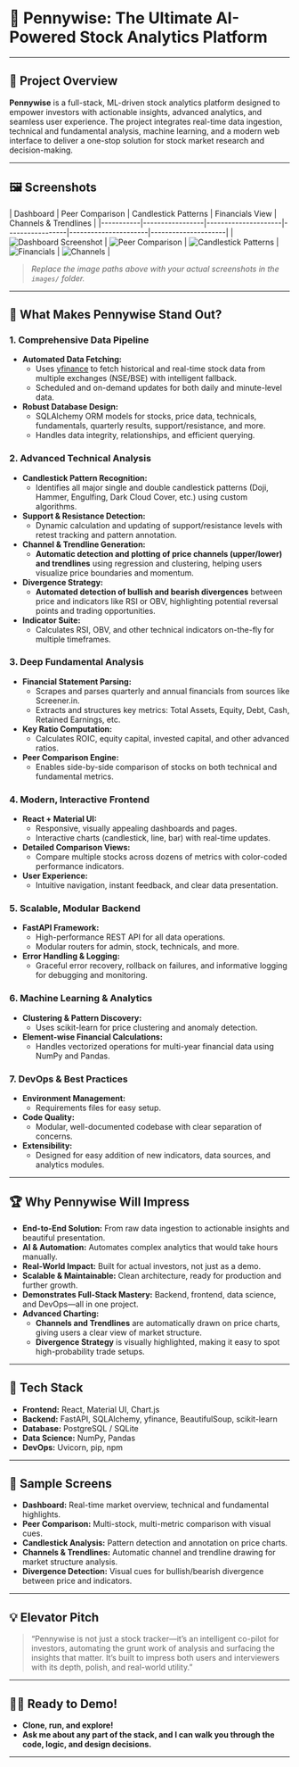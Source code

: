 # 💸 Pennywise: The Ultimate AI-Powered Stock Analytics Platform

---

## 🌟 Project Overview

**Pennywise** is a full-stack, ML-driven stock analytics platform designed to empower investors with actionable insights, advanced analytics, and seamless user experience. The project integrates real-time data ingestion, technical and fundamental analysis, machine learning, and a modern web interface to deliver a one-stop solution for stock market research and decision-making.

---

## 🖼️ Screenshots

| Dashboard | Peer Comparison | Candlestick Patterns | Financials View | Channels & Trendlines | 
|-----------|-----------------|---------------------|-----------------|----------------------|---------------------|
| ![Dashboard Screenshot](images/dashboard.png) | ![Peer Comparison](images/peer_comparison.png) | ![Candlestick Patterns](images/candlestick.png) | ![Financials](images/financials.png) | ![Channels](images/channels.png) |

> _Replace the image paths above with your actual screenshots in the `images/` folder._

---

## 🧠 What Makes Pennywise Stand Out?

### 1. **Comprehensive Data Pipeline**
- **Automated Data Fetching:**  
  - Uses [yfinance](https://github.com/ranaroussi/yfinance) to fetch historical and real-time stock data from multiple exchanges (NSE/BSE) with intelligent fallback.
  - Scheduled and on-demand updates for both daily and minute-level data.
- **Robust Database Design:**  
  - SQLAlchemy ORM models for stocks, price data, technicals, fundamentals, quarterly results, support/resistance, and more.
  - Handles data integrity, relationships, and efficient querying.

### 2. **Advanced Technical Analysis**
- **Candlestick Pattern Recognition:**  
  - Identifies all major single and double candlestick patterns (Doji, Hammer, Engulfing, Dark Cloud Cover, etc.) using custom algorithms.
- **Support & Resistance Detection:**  
  - Dynamic calculation and updating of support/resistance levels with retest tracking and pattern annotation.
- **Channel & Trendline Generation:**  
  - **Automatic detection and plotting of price channels (upper/lower) and trendlines** using regression and clustering, helping users visualize price boundaries and momentum.
- **Divergence Strategy:**  
  - **Automated detection of bullish and bearish divergences** between price and indicators like RSI or OBV, highlighting potential reversal points and trading opportunities.
- **Indicator Suite:**  
  - Calculates RSI, OBV, and other technical indicators on-the-fly for multiple timeframes.

### 3. **Deep Fundamental Analysis**
- **Financial Statement Parsing:**  
  - Scrapes and parses quarterly and annual financials from sources like Screener.in.
  - Extracts and structures key metrics: Total Assets, Equity, Debt, Cash, Retained Earnings, etc.
- **Key Ratio Computation:**  
  - Calculates ROIC, equity capital, invested capital, and other advanced ratios.
- **Peer Comparison Engine:**  
  - Enables side-by-side comparison of stocks on both technical and fundamental metrics.

### 4. **Modern, Interactive Frontend**
- **React + Material UI:**  
  - Responsive, visually appealing dashboards and pages.
  - Interactive charts (candlestick, line, bar) with real-time updates.
- **Detailed Comparison Views:**  
  - Compare multiple stocks across dozens of metrics with color-coded performance indicators.
- **User Experience:**  
  - Intuitive navigation, instant feedback, and clear data presentation.

### 5. **Scalable, Modular Backend**
- **FastAPI Framework:**  
  - High-performance REST API for all data operations.
  - Modular routers for admin, stock, technicals, and more.
- **Error Handling & Logging:**  
  - Graceful error recovery, rollback on failures, and informative logging for debugging and monitoring.

### 6. **Machine Learning & Analytics**
- **Clustering & Pattern Discovery:**  
  - Uses scikit-learn for price clustering and anomaly detection.
- **Element-wise Financial Calculations:**  
  - Handles vectorized operations for multi-year financial data using NumPy and Pandas.

### 7. **DevOps & Best Practices**
- **Environment Management:**  
  - Requirements files for easy setup.
- **Code Quality:**  
  - Modular, well-documented codebase with clear separation of concerns.
- **Extensibility:**  
  - Designed for easy addition of new indicators, data sources, and analytics modules.

---

## 🏆 Why Pennywise Will Impress

- **End-to-End Solution:** From raw data ingestion to actionable insights and beautiful presentation.
- **AI & Automation:** Automates complex analytics that would take hours manually.
- **Real-World Impact:** Built for actual investors, not just as a demo.
- **Scalable & Maintainable:** Clean architecture, ready for production and further growth.
- **Demonstrates Full-Stack Mastery:** Backend, frontend, data science, and DevOps—all in one project.
- **Advanced Charting:**  
  - **Channels and Trendlines** are automatically drawn on price charts, giving users a clear view of market structure.
  - **Divergence Strategy** is visually highlighted, making it easy to spot high-probability trade setups.

---

## 🚀 Tech Stack

- **Frontend:** React, Material UI, Chart.js
- **Backend:** FastAPI, SQLAlchemy, yfinance, BeautifulSoup, scikit-learn
- **Database:** PostgreSQL / SQLite
- **Data Science:** NumPy, Pandas
- **DevOps:** Uvicorn, pip, npm

---

## 📸 Sample Screens

- **Dashboard:** Real-time market overview, technical and fundamental highlights.
- **Peer Comparison:** Multi-stock, multi-metric comparison with visual cues.
- **Candlestick Analysis:** Pattern detection and annotation on price charts.
- **Channels & Trendlines:** Automatic channel and trendline drawing for market structure analysis.
- **Divergence Detection:** Visual cues for bullish/bearish divergence between price and indicators.

---

## 💡 Elevator Pitch

> “Pennywise is not just a stock tracker—it’s an intelligent co-pilot for investors, automating the grunt work of analysis and surfacing the insights that matter. It’s built to impress both users and interviewers with its depth, polish, and real-world utility.”

---

## 👨‍💻 Ready to Demo!

- **Clone, run, and explore!**
- **Ask me about any part of the stack, and I can walk you through the code, logic, and design decisions.**

---

